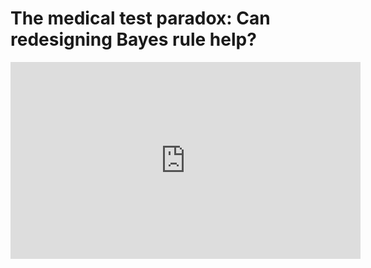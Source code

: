 # The medical test paradox: Can redesigning Bayes rule help?

<iframe width="560" height="315" src="https://www.youtube.com/embed/lG4VkPoG3ko" frameborder="0" allow="accelerometer; autoplay; clipboard-write; encrypted-media; gyroscope; picture-in-picture" allowfullscreen></iframe>
